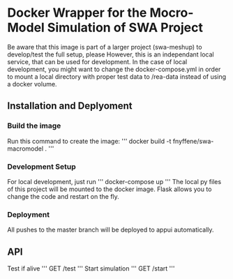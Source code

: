 # Docker Wrapper for the Mocro-Model Simulation of SWA Project

Be aware that this image is part of a larger project (swa-meshup) to develop/test the full setup, please 
However, this is an independant local service, that can be used for development. In the case of local development, you might want to change the docker-compose.yml in order to mount a local directory with proper test data to /rea-data instead of using a docker volume.

## Installation and Deplyoment

### Build the image

Run this command to create the image:
''' docker build -t fnyffene/swa-macromodel . '''

### Development Setup

For local development, just run 
''' docker-compose up '''
The local py files of this project will be mounted to the docker image.
Flask allows you to change the code and restart on the fly.

### Deployment

All pushes to the master branch will be deployed to appui automatically.

## API

Test if alive ''' GET /test '''
Start simulation ''' GET /start '''
